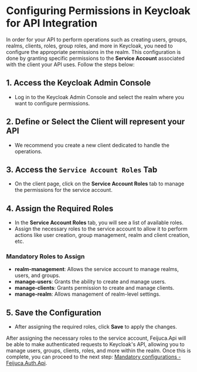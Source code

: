 # Configuring Permissions in Keycloak for API Integration

In order for your API to perform operations such as creating users, groups, realms, clients, roles, group roles, and more in Keycloak, you need to configure the appropriate permissions in the realm. 
This configuration is done by granting specific permissions to the **Service Account** associated with the client your API uses. Follow the steps below:

## 1. Access the Keycloak Admin Console
- Log in to the Keycloak Admin Console and select the realm where you want to configure permissions.

## 2. Define or Select the Client will represent your API
- We recommend you create a new client dedicated to handle the operations.

## 3. Access the `Service Account Roles` Tab
- On the client page, click on the **Service Account Roles** tab to manage the permissions for the service account.

## 4. Assign the Required Roles
- In the **Service Account Roles** tab, you will see a list of available roles.
- Assign the necessary roles to the service account to allow it to perform actions like user creation, group management, realm and client creation, etc.

### Mandatory Roles to Assign
- **realm-management**: Allows the service account to manage realms, users, and groups.
- **manage-users**: Grants the ability to create and manage users.
- **manage-clients**: Grants permission to create and manage clients.
- **manage-realm**: Allows management of realm-level settings.

## 5. Save the Configuration
- After assigning the required roles, click **Save** to apply the changes.

After assigning the necessary roles to the service account, Feijuca.Api will be able to make authenticated requests to Keycloak's API, allowing you to manage users, groups, clients, roles, and more within the realm. Once this is complete, you can proceed to the next step: [Mandatory configurations - Feijuca.Auth.Api](https://coderaw-io.github.io/Feijuca.Auth/docs/feijucaMandatoryConfigs.html).

